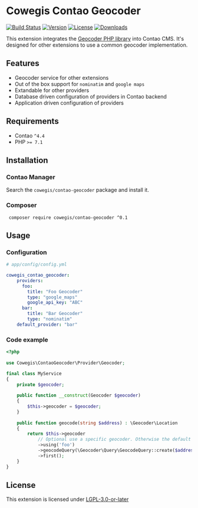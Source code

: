 Cowegis Contao Geocoder
=======================

[![Build Status](http://img.shields.io/travis/cowegis/contao-geocoder/master.svg?style=flat-square)](https://travis-ci.org/cowegis/contao-geocoder)
[![Version](http://img.shields.io/packagist/v/cowegis/contao-geocoder.svg?style=flat-square)](http://packagist.org/packages/cowegis/contao-geocoder)
[![License](http://img.shields.io/packagist/l/cowegis/contao-geocoder.svg?style=flat-square)](http://packagist.org/packages/cowegis/contao-geocoder)
[![Downloads](http://img.shields.io/packagist/dt/cowegis/contao-geocoder.svg?style=flat-square)](http://packagist.org/packages/cowegis/contao-geocoder)

This extension integrates the [Geocoder PHP library](http://geocoder-php.org) into Contao CMS.
It's designed for other extensions to use a common geocoder implementation.

Features
--------

 - Geocoder service for other extensions
 - Out of the box support for `nominatim` and `google maps`
 - Extandable for other providers
 - Database driven configuration of providers in Contao backend 
 - Application driven configuration of providers
 
Requirements
------------

 - Contao `^4.4`
 - PHP `>= 7.1`

Installation
------------

### Contao Manager

Search the `cowegis/contao-geocoder` package and install it.

### Composer

```
 composer require cowegis/contao-geocoder ^0.1
```

Usage
-----

### Configuration

```yaml
# app/config/config.yml

cowegis_contao_geocoder:
    providers:
      foo:
        title: "Foo Geocoder"
        type: "google_maps"
        google_api_key: "ABC"
      bar:
        title: "Bar Geocoder"
        type: "nominatim"
    default_provider: "bar"
```

### Code example

```php
<?php
 
use Cowegis\ContaoGeocoder\Provider\Geocoder;

final class MyService
{
    private $geocoder;
    
    public function __construct(Geocoder $geocoder)
    {
        $this->geocoder = $geocoder;
    }
    
    public function geocode(string $address) : \Geocoder\Location
    {
        return $this->geocoder
            // Optional use a specific geocoder. Otherwise the default provider is used 
            ->using('foo')
            ->geocodeQuery(\Geocoder\Query\GeocodeQuery::create($address))
            ->first();
    }
}

```

License
-------

This extension is licensed under [LGPL-3.0-or-later](LICENSE)
